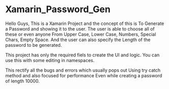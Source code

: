 # Xamarin_Password_Gen

Hello Guys, 
This is a Xamarin Project and the concept of this is 
To Generate a Password and showing it to the user.
The user is able to choose all of these or even anyone 
From Upper Case, Lower Case, Numbers, Special Chars, Empty Space.
And the user can also specify the Length of the password to be generated.

This project has only the required fiels to create the UI and logic.
You can use this with some editing in namespaces.

This rectify all the bugs and errors which usually pops out
Using try catch method and also focused for performance
Even while creating a password of length 10000.
